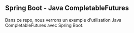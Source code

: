 ## Spring Boot - Java CompletableFutures

Dans ce repo, nous verrons un exemple d'utilisation Java CompletableFutures avec Spring Boot.